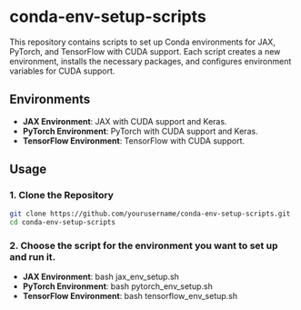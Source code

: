 # conda-env-setup-scripts
This repository contains scripts to set up Conda environments for JAX, PyTorch, and TensorFlow with CUDA support. Each script creates a new environment, installs the necessary packages, and configures environment variables for CUDA support.


## Environments

- **JAX Environment**: JAX with CUDA support and Keras.
- **PyTorch Environment**: PyTorch with CUDA support and Keras.
- **TensorFlow Environment**: TensorFlow with CUDA support.

## Usage

### 1. Clone the Repository

```bash
git clone https://github.com/yourusername/conda-env-setup-scripts.git
cd conda-env-setup-scripts
```
### 2. Choose the script for the environment you want to set up and run it.

- **JAX Environment**: bash jax_env_setup.sh
- **PyTorch Environment**: bash pytorch_env_setup.sh
- **TensorFlow Environment**: bash tensorflow_env_setup.sh


